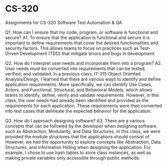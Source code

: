 # CS-320
Assignments for CS-320 Software Test Automation &amp; QA

Q1. How can I ensure that my code, program, or software is functional and secure?
A1. To ensure that the application is functional and secure it is important to define requirements that cover the desired functionalities and security factors. This allows teams to focus on practices such as Test-Driven Development (TDD) that mitigate errors and bugs in development.

Q2. How do I interpret user needs and incorporate them into a program?
A2. User needs must be converted into requirements that can be tested, verified, and validated. In a previous class, IT-315 Object Oriented Analysis/Design, I learned that there are various ways to identify and define application requirements. More specifically, we can identify Use Cases, Actors, and Functional, Structural, and Behavioral Models, which allows teams to identify, define, verify and validate requirements. However, in this class, the user needs had already been identified and provided as the requirements for each application. These requirements were then converted into test cases that delineate the expected behavior for the application. 

Q3. How do I approach designing software?
A3. There are a various concepts that can be followed by the developer when designing software, such as Abstraction, Modularity, and Data Structures. In this class, we were provided the module structures that the applications should consist of. However, we had the opportunity to explore concepts like Abstraction, Data Structures, and Information Hiding when designing the application. For example, I chose to use hash tables to store class instances, as well as making private variables only accessible through public methods.
